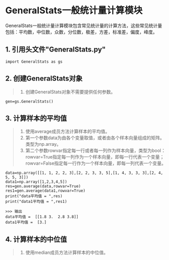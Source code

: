  # GeneralStats一般统计量计算模块
   
   GeneralStats一般统计量计算模块包含常见统计量的计算方法，这些常见统计量包括：平均数，中位数，众数，分位数，极差，方差，标准差，偏度，峰度。
   
   ## 1. 引用头文件"GeneralStats.py"
    import GeneralStats as gs
   
   ## 2. 创建GeneralStats对象
   > 1. 创建GeneralStats对象不需要提供任何参数。
   
    gen=gs.GeneralStats()
   
   ## 3. 计算样本的平均值
   > 1. 使用average成员方法计算样本的平均值。
   > 2. 第一个参数data为由各个变量取值，或者由各个样本向量组成的矩阵。类型为np.array。
   > 3. 第二个参数rowvar指定每一行或者每一列作为样本向量，类型为bool：rowvar=True指定每一列作为一个样本向量，即每一行代表一个变量；rowvar=False指定每一行作为一个样本向量，即每一列代表一个变量。
   
    data=np.array([[1, 1, 2, 2, 3],[2, 2, 3, 3, 5],[1, 4, 3, 3, 3],[2, 4, 5, 5, 3]])
    data1=np.array([1,2,3,4,5])
    res=gen.average(data,rowvar=True)
    res1=gen.average(data1,rowvar=True)
    print("data平均值 = ",res)
    print("data1平均值 = ",res1)
    
    >>> 输出
    data平均值 =  [[1.8 3.  2.8 3.8]]
    data1平均值 =  [3.]
   
   ## 4. 计算样本的中位值
   > 1. 使用median成员方法计算样本的中位值。
    
   
   
